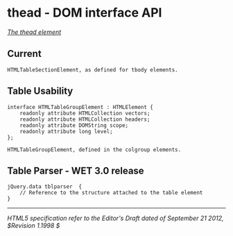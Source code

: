 thead - DOM interface API
=======================

_[The thead element](http://dev.w3.org/html5/spec/the-thead-element.html)_

## Current 

	HTMLTableSectionElement, as defined for tbody elements.

## Table Usability

	interface HTMLTableGroupElement : HTMLElement {
		readonly attribute HTMLCollection vectors;
		readonly attribute HTMLCollection headers;
		readonly attribute DOMString scope;
		readonly attribute long level;
	};
	
	HTMLTableGroupElement, defined in the colgroup elements.



## Table Parser - WET 3.0 release

	jQuery.data tblparser  {
		// Reference to the structure attached to the table element
	}
	
-----
_HTML5 specification refer to the Editor's Draft dated of September 21 2012, $Revision 1.1998 $_
